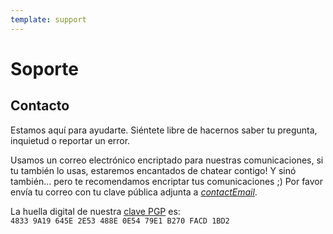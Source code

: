 ```yaml
---
template: support
---
```


<!--[intro]-->

# Soporte

<!--[contact]-->

## Contacto

Estamos aquí para ayudarte. Siéntete libre de hacernos saber tu pregunta, inquietud o reportar un error.

Usamos un correo electrónico encriptado para nuestras comunicaciones, si tu también lo usas, estaremos encantados de chatear contigo! Y sinó también... pero te recomendamos encriptar tus comunicaciones ;)
Por favor envía tu correo con tu clave pública adjunta a [$contactEmail$](mailto:$contactEmail$).

La huella digital de nuestra [clave PGP](https://keys.openpgp.org/vks/v1/by-fingerprint/48339A19645E2E53488E0E5479E1B270FACD1BD2) es:<br>
`4833 9A19 645E 2E53 488E 0E54 79E1 B270 FACD 1BD2`

